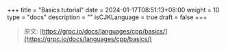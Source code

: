+++
title = "Basics tutorial"
date = 2024-01-17T08:51:13+08:00
weight = 10
type = "docs"
description = ""
isCJKLanguage = true
draft = false
+++

> 原文: [https://grpc.io/docs/languages/cpp/basics/](https://grpc.io/docs/languages/cpp/basics/)
